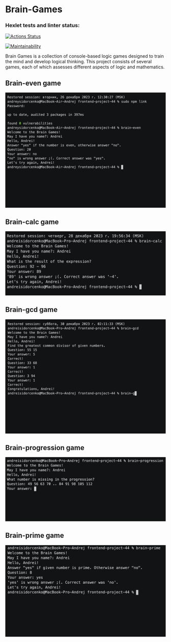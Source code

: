 # Brain-Games
### Hexlet tests and linter status:
[![Actions Status](https://github.com/Disielsida/frontend-project-44/actions/workflows/hexlet-check.yml/badge.svg)](https://github.com/Disielsida/frontend-project-44/actions)

[![Maintainability](https://api.codeclimate.com/v1/badges/23b610346086c5b3f391/maintainability)](https://codeclimate.com/github/Disielsida/frontend-project-44/maintainability)

Brain Games is a collection of console-based logic games designed to train the mind and develop logical thinking. This project consists of several games, each of which assesses different aspects of logic and mathematics.

## Brain-even game
[![Brain-even game](img/brain-even.png)](https://asciinema.org/a/p7IYqxOVDKigA1CSb5QdgVCwx)

## Brain-calc game
[![Brain-clc game](img/brain-calc.png)](https://asciinema.org/a/ZdK7P7xjJn700azIzngekbZMI)

## Brain-gcd game
[![Brain-gcd game](img/brain-gcd.png)](https://asciinema.org/a/cPgFoDYdwct19LylCxsy5dPDk)

## Brain-progression game
[![Brain-progression game](img/brain-progression.png)](https://asciinema.org/a/WmC7gPyDReen0zXEejVyW5pg5)

## Brain-prime game
[![Brain-prime game](img/brain-prime.png)](https://asciinema.org/a/AeArBBpUb9bzDUbsHaUh5lQOH)
